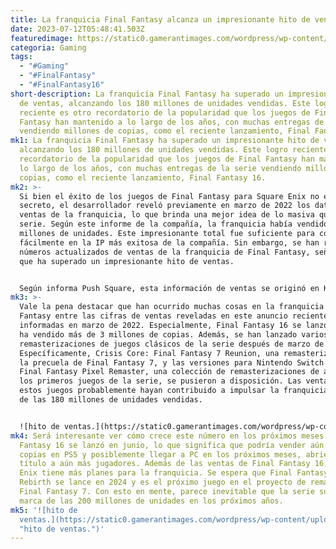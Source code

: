 ```yaml
---
title: La franquicia Final Fantasy alcanza un impresionante hito de ventas.
date: 2023-07-12T05:48:41.503Z
featuredimage: https://static0.gamerantimages.com/wordpress/wp-content/uploads/2023/07/final-fantasy-7-remake-key-art-sales.jpg?q=50&fit=contain&w=1140&h=&dpr=1.5
categoria: Gaming
tags:
  - "#Gaming"
  - "#FinalFantasy"
  - "#FinalFantasy16"
short-description: La franquicia Final Fantasy ha superado un impresionante hito
  de ventas, alcanzando los 180 millones de unidades vendidas. Este logro
  reciente es otro recordatorio de la popularidad que los juegos de Final
  Fantasy han mantenido a lo largo de los años, con muchas entregas de la serie
  vendiendo millones de copias, como el reciente lanzamiento, Final Fantasy 16.
mk1: La franquicia Final Fantasy ha superado un impresionante hito de ventas,
  alcanzando los 180 millones de unidades vendidas. Este logro reciente es otro
  recordatorio de la popularidad que los juegos de Final Fantasy han mantenido a
  lo largo de los años, con muchas entregas de la serie vendiendo millones de
  copias, como el reciente lanzamiento, Final Fantasy 16.
mk2: >-
  Si bien el éxito de los juegos de Final Fantasy para Square Enix no es ningún
  secreto, el desarrollador reveló previamente en marzo de 2022 los datos de
  ventas de la franquicia, lo que brinda una mejor idea de lo masiva que es la
  serie. Según este informe de la compañía, la franquicia había vendido 173
  millones de unidades. Este impresionante total fue suficiente para convertirla
  fácilmente en la IP más exitosa de la compañía. Sin embargo, se han revelado
  números actualizados de ventas de la franquicia de Final Fantasy, señalando
  que ha superado un impresionante hito de ventas.


  Según informa Push Square, esta información de ventas se originó en Kageki Hankyu. Esta fuente fue inusual ya que los datos de unidades vendidas se revelaron como parte de un anuncio de una producción teatral musical de Final Fantasy 16 protagonizada por mujeres. Según la fuente, la franquicia de Final Fantasy ha superado el umbral de las 180 millones de unidades vendidas. Si bien Final Fantasy ha sido un éxito para Square Enix en las últimas décadas, este último informe de ventas pone en perspectiva la popularidad perdurable de la serie de juegos.
mk3: >-
  Vale la pena destacar que han ocurrido muchas cosas en la franquicia de Final
  Fantasy entre las cifras de ventas reveladas en este anuncio reciente y las
  informadas en marzo de 2022. Especialmente, Final Fantasy 16 se lanzó en PS5 y
  ha vendido más de 3 millones de copias. Además, se han lanzado varios
  remasterizaciones de juegos clásicos de la serie después de marzo de 2022.
  Específicamente, Crisis Core: Final Fantasy 7 Reunion, una remasterización de
  la precuela de Final Fantasy 7, y las versiones para Nintendo Switch y PS4 de
  Final Fantasy Pixel Remaster, una colección de remasterizaciones de algunos de
  los primeros juegos de la serie, se pusieron a disposición. Las ventas de
  estos juegos probablemente hayan contribuido a impulsar la franquicia más allá
  de las 180 millones de unidades vendidas.


  ![hito de ventas.](https://static0.gamerantimages.com/wordpress/wp-content/uploads/2021/10/playstation-state-of-play-hints-final-fantasy-16.jpg?q=50&fit=crop&w=1500&dpr=1.5 "hito de ventas.")
mk4: Será interesante ver cómo crece este número en los próximos meses. Final
  Fantasy 16 se lanzó en junio, lo que significa que podría vender aún más
  copias en PS5 y posiblemente llegar a PC en los próximos meses, abriendo el
  título a aún más jugadores. Además de las ventas de Final Fantasy 16, Square
  Enix tiene más planes para la franquicia. Se espera que Final Fantasy 7
  Rebirth se lance en 2024 y es el próximo juego en el proyecto de remake de
  Final Fantasy 7. Con esto en mente, parece inevitable que la serie supere la
  marca de las 200 millones de unidades en los próximos años.
mk5: '![hito de
  ventas.](https://static0.gamerantimages.com/wordpress/wp-content/uploads/2023/07/final-fantasy-7-remake-key-art-sales.jpg?q=50&fit=contain&w=1140&h=&dpr=1.5
  "hito de ventas.")'
---
```

